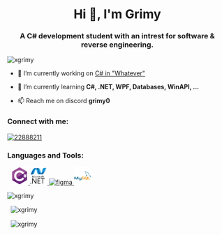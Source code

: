 <h1 align="center">Hi 👋, I'm Grimy</h1>
<h3 align="center">A C# development student with an intrest for software & reverse engineering.</h3>

<p align="left"> <img src="https://komarev.com/ghpvc/?username=xgrimy&label=Profile%20views&color=0e75b6&style=flat" alt="xgrimy" /> </p>

- 🔭 I’m currently working on [C# in "Whatever"](https://github.com/xGrimy/Whatever)

- 🌱 I’m currently learning **C#, .NET, WPF, Databases, WinAPI, ...**

- 📫 Reach me on discord **grimy0**

<h3 align="left">Connect with me:</h3>
<p align="left">
<a href="https://stackoverflow.com/users/22888211" target="blank"><img align="center" src="https://raw.githubusercontent.com/rahuldkjain/github-profile-readme-generator/master/src/images/icons/Social/stack-overflow.svg" alt="22888211" height="30" width="40" /></a>
</p>

<h3 align="left">Languages and Tools:</h3>

<p align="left"> &nbsp;
    <a href="https://www.w3schools.com/cs/" target="_blank" rel="noreferrer"> 
        <img src="https://raw.githubusercontent.com/devicons/devicon/master/icons/csharp/csharp-original.svg" alt="csharp" width="40"         
        height="40"/> 
    </a>
    <a href="https://dotnet.microsoft.com/" target="_blank" rel="noreferrer">
        <img src="https://raw.githubusercontent.com/devicons/devicon/master/icons/dot-net/dot-net-original-wordmark.svg" alt="dotnet" width="40" 
        height="40"/>
    </a> 
    <a href="https://www.figma.com/" target="_blank" rel="noreferrer"> 
        <img src="https://www.vectorlogo.zone/logos/figma/figma-icon.svg" alt="figma" width="40" height="40"/>
    </a>
    <a href="https://www.mysql.com/" target="_blank" rel="noreferrer"> 
        <img src="https://raw.githubusercontent.com/devicons/devicon/master/icons/mysql/mysql-original-wordmark.svg" alt="mysql" width="40"       
        height="40"/>
    </a>
</p>

<p> &nbsp;
  <img align="left" src="https://github-readme-stats.vercel.app/api/top-langs?username=xgrimy&show_icons=true&locale=en&layout=compact"   
  alt="xgrimy" />
</p>

<p>&nbsp;
  <img align="center" src="https://github-readme-stats.vercel.app/api?username=xgrimy&show_icons=true&locale=en" alt="xgrimy" />
</p>

<p> &nbsp;
  <img align="center" src="https://github-readme-streak-stats.herokuapp.com/?user=xgrimy" alt="xgrimy" />
</p>
